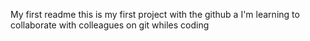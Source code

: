 My first readme
this is my first project with the github
a
I'm learning to collaborate with colleagues on git whiles coding
